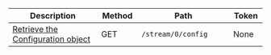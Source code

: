 <table class='table table-striped'>
    <thead>
        <tr>
            <th width="410">Description</th>
            <th width="80">Method</th>
            <th width="320">Path</th>
            <th width="60">Token</th>
        </tr>
    </thead>
    <tbody>
        <tr>
            <td><a href="/docs/resources/config/#retrieve-the-configuration-object">Retrieve the Configuration object</a></td>
            <td>GET</td>
            <td><code>/stream/0/config</code></td>
            <td>None</td>
        </tr>
    </tbody>
</table>